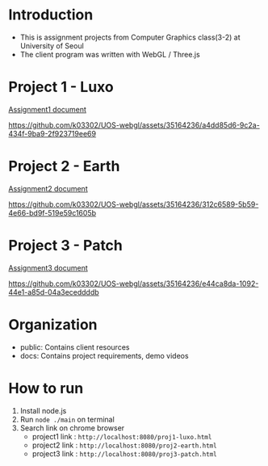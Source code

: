 # Introduction
- This is assignment projects from Computer Graphics class(3-2) at University of Seoul
- The client program was written with WebGL / Three.js  

# Project 1 - Luxo
[Assignment1 document](docs/proj1.pdf)

https://github.com/k03302/UOS-webgl/assets/35164236/a4dd85d6-9c2a-434f-9ba9-2f923719ee69


# Project 2 - Earth
[Assignment2 document](docs/proj2.pdf)


https://github.com/k03302/UOS-webgl/assets/35164236/312c6589-5b59-4e66-bd9f-519e59c1605b


# Project 3 - Patch
[Assignment3 document](docs/proj3.pdf)


https://github.com/k03302/UOS-webgl/assets/35164236/e44ca8da-1092-44e1-a85d-04a3eceddddb


# Organization
- public: Contains client resources
- docs: Contains project requirements, demo videos

# How to run
1. Install node.js
2. Run `node ./main` on terminal
3. Search link on chrome browser
    - project1 link : `http://localhost:8080/proj1-luxo.html`
    - project2 link : `http://localhost:8080/proj2-earth.html`
    - project3 link : `http://localhost:8080/proj3-patch.html`
